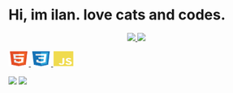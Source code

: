 # Hi, im ilan.  love cats and codes.
 
<div align="center">
  <a href="https://github.com/nancssjs">
  <img height="180em" src="https://github-readme-stats.vercel.app/api?username=nancssjs&show_icons=true&theme=tokyonight&include_all_commits=true&count_private=true"/>
  <img height="150em" src="https://github-readme-stats.vercel.app/api/top-langs/?username=nancssjs&layout=compact&langs_count=7&theme=tokyonight"/>
</div>

<div style="display: inline_block"><br>
  <img alt="nan-HTML" height="30" width="40" src="https://raw.githubusercontent.com/devicons/devicon/master/icons/html5/html5-original.svg">
  <img alt="nan-CSS" height="30" width="40" src="https://raw.githubusercontent.com/devicons/devicon/master/icons/css3/css3-original.svg">
  <img alt="nan-Js" height="30" width="40" src="https://raw.githubusercontent.com/devicons/devicon/master/icons/javascript/javascript-plain.svg">
</div>
<br>
<div>  
  <a href = "mailto:ilanprochmannf@gmail.com"><img src="https://img.shields.io/badge/-Gmail-%23333?style=for-the-badge&logo=gmail&logoColor=white" target="_blank"></a>
  <a href="https://https://www.linkedin.com/in/ilan-prochmann-filus-9a92891b3/" target="_blank"><img src="https://img.shields.io/badge/-LinkedIn-%230077B5?style=for-the-badge&logo=linkedin&logoColor=white" target="_blank"></a> 
